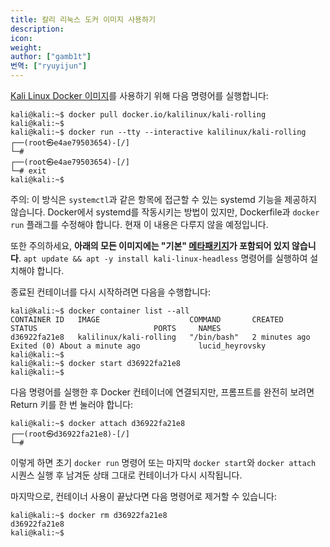 ```yaml
---
title: 칼리 리눅스 도커 이미지 사용하기
description: 
icon: 
weight: 
author: ["gamb1t"]
번역: ["ryuyijun"]
---
```

[Kali Linux Docker 이미지](/containers/official-kalilinux-docker-images/)를 사용하기 위해 다음 명령어를 실행합니다:

```console
kali@kali:~$ docker pull docker.io/kalilinux/kali-rolling
kali@kali:~$
kali@kali:~$ docker run --tty --interactive kalilinux/kali-rolling
┌──(root㉿e4ae79503654)-[/]
└─#
┌──(root㉿e4ae79503654)-[/]
└─# exit
kali@kali:~$
```

주의: 이 방식은 `systemctl`과 같은 항목에 접근할 수 있는 systemd 기능을 제공하지 않습니다. Docker에서 systemd를 작동시키는 방법이 있지만, Dockerfile과 `docker run` 플래그를 수정해야 합니다. 현재 이 내용은 다루지 않을 예정입니다.

또한 주의하세요, **아래의 모든 이미지에는 "기본" [메타패키지](/general-use/metapackages/)가 포함되어 있지 않습니다**. `apt update && apt -y install kali-linux-headless` 명령어를 실행하여 설치해야 합니다.

종료된 컨테이너를 다시 시작하려면 다음을 수행합니다:

```console
kali@kali:~$ docker container list --all
CONTAINER ID   IMAGE                    COMMAND       CREATED         STATUS                          PORTS     NAMES
d36922fa21e8   kalilinux/kali-rolling   "/bin/bash"   2 minutes ago   Exited (0) About a minute ago             lucid_heyrovsky
kali@kali:~$
kali@kali:~$ docker start d36922fa21e8
kali@kali:~$
```

다음 명령어를 실행한 후 Docker 컨테이너에 연결되지만, 프롬프트를 완전히 보려면 Return 키를 한 번 눌러야 합니다:

```console
kali@kali:~$ docker attach d36922fa21e8
┌──(root㉿d36922fa21e8)-[/]
└─#
```

이렇게 하면 초기 `docker run` 명령어 또는 마지막 `docker start`와 `docker attach` 시퀀스 실행 후 남겨둔 상태 그대로 컨테이너가 다시 시작됩니다.

마지막으로, 컨테이너 사용이 끝났다면 다음 명령어로 제거할 수 있습니다:

```console
kali@kali:~$ docker rm d36922fa21e8
d36922fa21e8
kali@kali:~$
```
